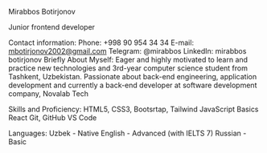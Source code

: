 Mirabbos Botirjonov

Junior frontend developer

Contact information:
Phone: +998 90 954 34 34
E-mail: mbotirjonov2002@gmail.com
Telegram: @mirabbos
LinkedIn: mirabbos botirjonov
Briefly About Myself:
Eager and highly motivated to learn and practice new technologies and 3rd-year computer science student from Tashkent, Uzbekistan. Passionate about back-end engineering, application development and currently a back-end developer at software development company, Novalab Tech

Skills and Proficiency:
HTML5, CSS3, Bootsrtap, Tailwind
JavaScript Basics
React
Git, GitHub
VS Code

Languages:
Uzbek - Native
English - Advanced (with IELTS 7) 
Russian - Basic